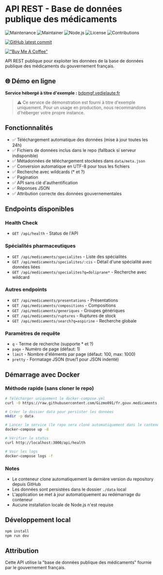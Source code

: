 # API REST - Base de données publique des médicaments

![Maintenance](https://img.shields.io/badge/Maintained%3F-yes-green.svg)
![Maintainer](https://img.shields.io/badge/maintainer-Mathieu%20Vedie-blue)
![Node.js](https://img.shields.io/badge/Node.js-v18+-green.svg)
![License](https://img.shields.io/badge/license-MIT-blue.svg)
![Contributions](https://img.shields.io/badge/contributions-welcome-brightgreen.svg)

[![GitHub latest commit](https://badgen.net/github/last-commit/Gizmo091/fr.gouv.medicaments.rest)](https://github.com/Gizmo091/fr.gouv.medicaments.rest/commit/)

[!["Buy Me A Coffee"](https://www.buymeacoffee.com/assets/img/custom_images/orange_img.png)](https://www.buymeacoffee.com/mathieuvedie)

API REST publique pour exploiter les données de la base de données publique des médicaments du gouvernement français.

## 🌐 Démo en ligne

**Service hébergé à titre d'exemple :** [bdpmgf.vedielaute.fr](http://bdpmgf.vedielaute.fr)

> ⚠️ Ce service de démonstration est fourni à titre d'exemple uniquement. Pour un usage en production, nous recommandons d'héberger votre propre instance.

## Fonctionnalités

- ✅ Téléchargement automatique des données (mise à jour toutes les 24h)
- ✅ Fichiers de données inclus dans le repo (fallback si serveur indisponible)
- ✅ Métadonnées de téléchargement stockées dans `data/meta.json`
- ✅ Conversion automatique en UTF-8 pour tous les fichiers
- ✅ Recherche avec wildcards (* et ?)
- ✅ Pagination
- ✅ API sans clé d'authentification
- ✅ Réponses JSON
- ✅ Attribution correcte des données gouvernementales

## Endpoints disponibles

### Health Check
- `GET /api/health` - Status de l'API

### Spécialités pharmaceutiques
- `GET /api/medicaments/specialites` - Liste des spécialités
- `GET /api/medicaments/specialites/:cis` - Détail d'une spécialité avec données liées
- `GET /api/medicaments/specialites?q=doliprane*` - Recherche avec wildcard

### Autres endpoints
- `GET /api/medicaments/presentations` - Présentations
- `GET /api/medicaments/compositions` - Compositions
- `GET /api/medicaments/generiques` - Groupes génériques
- `GET /api/medicaments/ruptures` - Ruptures de stock
- `GET /api/medicaments/search?q=aspirine` - Recherche globale

### Paramètres de requête
- `q` - Terme de recherche (supporte * et ?)
- `page` - Numéro de page (défaut: 1)
- `limit` - Nombre d'éléments par page (défaut: 100, max: 1000)
- `pretty` - Formatage JSON (true/1 pour JSON indenté)

## Démarrage avec Docker

### Méthode rapide (sans cloner le repo)

```bash
# Télécharger uniquement le docker-compose.yml
curl -O https://raw.githubusercontent.com/Gizmo091/fr.gouv.medicaments.rest/main/docker-compose.yml

# Créer le dossier data pour persister les données
mkdir -p data

# Lancer le service (le repo sera cloné automatiquement dans le conteneur)
docker-compose up -d

# Vérifier le status
curl http://localhost:3000/api/health

# Voir les logs
docker-compose logs -f
```

### Notes

- Le conteneur clone automatiquement la dernière version du repository depuis GitHub
- Les données sont persistées dans le dossier `./data` local
- L'application se met à jour automatiquement au redémarrage du conteneur
- Aucune installation locale de Node.js n'est requise

## Développement local

```bash
npm install
npm run dev
```

## Attribution

Cette API utilise la "base de données publique des médicaments" fournie par le gouvernement français.